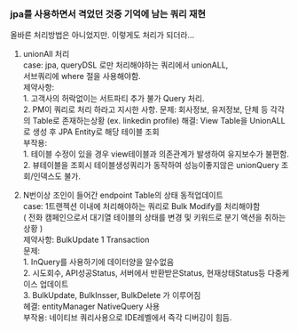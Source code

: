 
### **jpa를 사용하면서 격었던 것중 기억에 남는 쿼리 재현**  
올바른 처리방법은 아니었지만. 이렇게도 처리가 되더라...  

1. unionAll 처리  
    case: jpa, queryDSL 로만 처리해야하는 쿼리에서 unionALL,  
        서브쿼리에 where 절을 사용해야함.  
    제약사항:    
        1. 고객사의 허락없이는 서트파티 추가 불가 Query 처리.    
        2. PM이 쿼리로 처리 하라고 지시한 사항.
    문제: 회사정보, 유저정보, 단체 등 각각의 Table로 존재하는상황 (ex. linkedin profile)
    해결: View Table을 UnionALL로 생성 후 JPA Entity로 해당 테이블 조회   
    부작용:    
        1. 테이블 수정이 있을 경우 view테이블과 의존관계가 발생하여 유지보수가 불편함.   
        2. 뷰테이블을 조회시 테이블생성쿼리가 동작하여 성능이좋지않은 unionQuery 조회/인덱스도 불가.    

2.  N번이상 조인이 들어간 endpoint Table의 상태 동적업데이트  
    case: 1트랜젝션 이내에 처리해야하는 쿼리로 Bulk Modify를 처리해야함   
         ( 전화 캠페인으로서 대기열 테이블의 상태를 변경 및 키워드로 분기 액션을 취하는상황 )  
    제약사항: BulkUpdate 1 Transaction    
    문제:   
         1. InQuery를 사용하기에 데이터양을 알수없음       
         2. 시도회수, API성공Status, 서버에서 반환받은Status, 현재상태Status등 다중케이스 업데이트      
         3. BulkUpdate, BulkInsser, BulkDelete 가 이루어짐  
    헤결: entityManager NativeQuery 사용   
    부작용: 네이티브 쿼리사용으로 IDE레벨에서 즉각 디버깅이 힘듬.   
